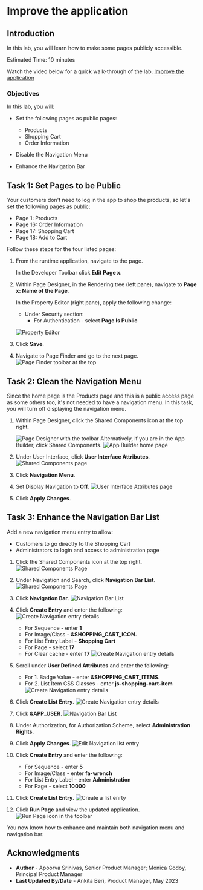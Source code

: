 # Improve the application

## Introduction

In this lab, you will learn how to make some pages publicly accessible.

Estimated Time: 10 minutes
<!--
Watch the video below for a quick walk through of the lab.

[](youtube:lwQ3lvul9iE)
-->

Watch the video below for a quick walk-through of the lab.
[Improve the application](videohub:1_g5q8c5n1)

### Objectives
In this lab, you will:
- Set the following pages as public pages:
    - Products
    - Shopping Cart
    - Order Information

- Disable the Navigation Menu

- Enhance the Navigation Bar

## Task 1: Set Pages to be Public
Your customers don't need to log in the app to shop the products, so let's set the following pages as public:
- Page  1: Products
- Page 16: Order Information
- Page 17: Shopping Cart
- Page 18: Add to Cart

Follow these steps for the four listed pages:

1. From the runtime application, navigate to the page.

    In the Developer Toolbar click **Edit Page x**.

2. Within Page Designer, in the Rendering tree (left pane), navigate to  **Page x: Name of the Page**.

    In the Property Editor (right pane), apply the following change:
    - Under Security section:
        - For Authentication - select **Page Is Public**

    ![Property Editor](./images/public-page.png " ")

3. Click **Save**.

4. Navigate to Page Finder and go to the next page.
    ![Page Finder toolbar at the top](./images/page-finder.png " ")

## Task 2: Clean the Navigation Menu
Since the home page is the Products page and this is a public access page as some others too, it's not needed to have a navigation menu.
In this task, you will turn off displaying the navigation menu.

1. Within Page Designer, click the Shared Components icon at the top right.

    ![Page Designer with the toolbar](./images/shared-components.png " ")
   Alternatively, if you are in the App Builder, click Shared Components.
   ![App Builder home page](./images/shared-components2.png " ")

2. Under User Interface, click **User Interface Attributes**.
    ![Shared Components page](./images/interface-attributes.png " ")
3. Click **Navigation Menu**.

4. Set Display Navigation to **Off**.
    ![User Interface Attributes page](./images/nav-menu.png " ")

5. Click **Apply Changes**.

## Task 3: Enhance the Navigation Bar List
Add a new navigation menu entry to allow:
- Customers to go directly to the Shopping Cart
- Administrators to login and access to administration page

1. Click the Shared Components icon at the top right.
    ![Shared Components Page](./images/shared-components3.png " ")
2. Under Navigation and Search, click **Navigation Bar List**.
    ![Shared Components Page](./images/navigation-bar.png " ")

3. Click **Navigation Bar**.
  ![Navigation Bar List](./images/click-nav-bar.png " ")

4. Click **Create Entry** and enter the following:
  ![Create Navigation entry details](./images/create-entry.png " ")
    - For Sequence - enter **1**
    - For Image/Class - **&SHOPPING\_CART\_ICON.**
    - For List Entry Label - **Shopping Cart**
    - For Page - select **17**
    - For Clear cache - enter **17**
    ![Create Navigation entry details](./images/list-entry1.png " ")
5. Scroll under **User Defined Attributes** and enter the following:
    - For 1. Badge Value - enter  **&SHOPPING\_CART\_ITEMS.**
    - For 2. List Item CSS Classes - enter **js-shopping-cart-item**
    ![Create Navigation entry details](./images/list-entry2.png " ")

5. Click **Create List Entry**.
    ![Create Navigation entry details](./images/create-entry2.png " ")

6. Click **&APP_USER.**
    ![Navigation Bar List](./images/edit-app-user.png " ")

7. Under Authorization, for Authorization Scheme, select **Administration Rights**.

8. Click **Apply Changes**.
    ![Edit Navigation list entry](./images/authorization.png " ")

4. Click **Create Entry**  and enter the following:
    - For Sequence - enter **5**
    - For Image/Class - enter **fa-wrench**
    - For List Entry Label - enter **Administration**
    - For Page - select **10000**

5. Click **Create List Entry**.
    ![Create a list enrty](./images/new-entry.png " ")

6. Click **Run Page** and view the updated application.
    ![Run Page icon in the toolbar](./images/final-app.png " ")



You now know how to enhance and maintain both navigation menu and navigation bar.

## Acknowledgments

- **Author** - Apoorva Srinivas, Senior Product Manager; Monica Godoy, Principal Product Manager
- **Last Updated By/Date** - Ankita Beri, Product Manager, May 2023
